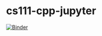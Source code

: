 # cs111-cpp-jupyter

[![Binder](https://mybinder.org/badge_logo.svg)](https://mybinder.org/v2/gh/b13decker/cs111-cpp-jupyter/HEAD)
